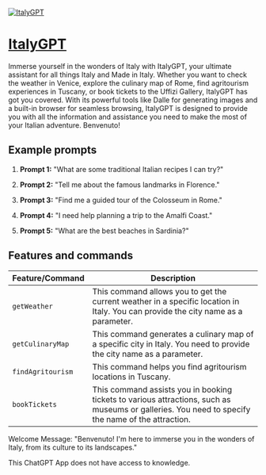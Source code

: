 [![ItalyGPT](https://files.oaiusercontent.com/file-YH9VhIlwsDIDQH2MY9q2ibCm?se=2123-10-20T09%3A58%3A40Z&sp=r&sv=2021-08-06&sr=b&rscc=max-age%3D31536000%2C%20immutable&rscd=attachment%3B%20filename%3Ditalygpt.webp&sig=WpNiRT5fkNqxibvW52AaVBFinzFeCYPSrdfOGBl54ZA%3D)](https://chat.openai.com/g/g-aNL4HtCia-italygpt)

# [ItalyGPT](https://chat.openai.com/g/g-aNL4HtCia-italygpt)

Immerse yourself in the wonders of Italy with ItalyGPT, your ultimate assistant for all things Italy and Made in Italy. Whether you want to check the weather in Venice, explore the culinary map of Rome, find agritourism experiences in Tuscany, or book tickets to the Uffizi Gallery, ItalyGPT has got you covered. With its powerful tools like Dalle for generating images and a built-in browser for seamless browsing, ItalyGPT is designed to provide you with all the information and assistance you need to make the most of your Italian adventure. Benvenuto!

## Example prompts

1. **Prompt 1:** "What are some traditional Italian recipes I can try?"

2. **Prompt 2:** "Tell me about the famous landmarks in Florence."

3. **Prompt 3:** "Find me a guided tour of the Colosseum in Rome."

4. **Prompt 4:** "I need help planning a trip to the Amalfi Coast."

5. **Prompt 5:** "What are the best beaches in Sardinia?"


## Features and commands

| Feature/Command | Description |
| --- | --- |
| `getWeather` | This command allows you to get the current weather in a specific location in Italy. You can provide the city name as a parameter. |
| `getCulinaryMap` | This command generates a culinary map of a specific city in Italy. You need to provide the city name as a parameter. |
| `findAgritourism` | This command helps you find agritourism locations in Tuscany. |
| `bookTickets` | This command assists you in booking tickets to various attractions, such as museums or galleries. You need to specify the name of the attraction. |

Welcome Message: "Benvenuto! I'm here to immerse you in the wonders of Italy, from its culture to its landscapes."

This ChatGPT App does not have access to knowledge.